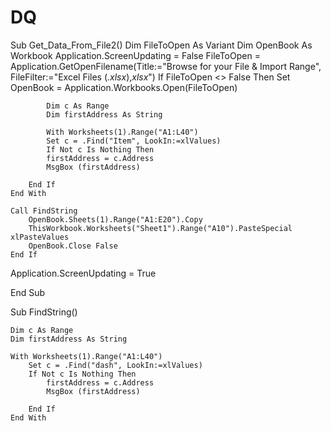 # DQ

Sub Get_Data_From_File2()
Dim FileToOpen As Variant
Dim OpenBook As Workbook
Application.ScreenUpdating = False
    FileToOpen = Application.GetOpenFilename(Title:="Browse for your File & Import Range", FileFilter:="Excel Files (*.xlsx*),*xlsx*")
    If FileToOpen <> False Then
        Set OpenBook = Application.Workbooks.Open(FileToOpen)
        
            Dim c As Range
            Dim firstAddress As String

            With Worksheets(1).Range("A1:L40")
            Set c = .Find("Item", LookIn:=xlValues)
            If Not c Is Nothing Then
            firstAddress = c.Address
            MsgBox (firstAddress)
            
        End If
    End With

    Call FindString
        OpenBook.Sheets(1).Range("A1:E20").Copy
        ThisWorkbook.Worksheets("Sheet1").Range("A10").PasteSpecial xlPasteValues
        OpenBook.Close False
    End If
    
  
Application.ScreenUpdating = True
    
End Sub

Sub FindString()

    Dim c As Range
    Dim firstAddress As String

    With Worksheets(1).Range("A1:L40")
        Set c = .Find("dash", LookIn:=xlValues)
        If Not c Is Nothing Then
            firstAddress = c.Address
            MsgBox (firstAddress)
            
        End If
    End With
